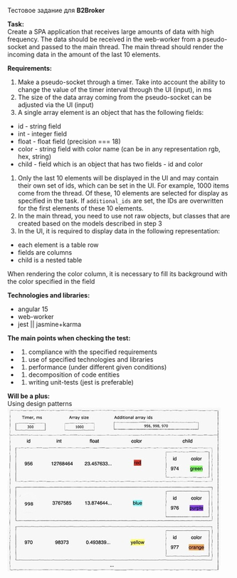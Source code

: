 Тестовое задание для **B2Broker**

**Task:**  
Create a SPA application that receives large amounts of data with high frequency. The data should be received in the web-worker from a pseudo-socket and passed to the main thread. The main thread should render the incoming data in the amount of the last 10 elements.

**Requirements:**

1.  Make a pseudo-socket through a timer. Take into account the ability to change the value of the timer interval through the UI (input), in ms
2.  The size of the data array coming from the pseudo-socket can be adjusted via the UI (input)
3.  A single array element is an object that has the following fields:

- id - string field
- int - integer field
- float - float field (precision === 18)
- color - string field with color name (can be in any representation rgb, hex, string)
- child - field which is an object that has two fields - id and color

1.  Only the last 10 elements will be displayed in the UI and may contain their own set of ids, which can be set in the UI. For example, 1000 items come from the thread. Of these, 10 elements are selected for display as specified in the task. If `additional_ids` are set, the IDs are overwritten for the first elements of these 10 elements.
2.  In the main thread, you need to use not raw objects, but classes that are created based on the models described in step 3
3.  In the UI, it is required to display data in the following representation:

- each element is a table row
- fields are columns
- child is a nested table

When rendering the color column, it is necessary to fill its background with the color specified in the field

**Technologies and libraries:**

- angular 15
- web-worker
- jest || jasmine+karma

**The main points when checking the test:**

- 1.  compliance with the specified requirements
- 1.  use of specified technologies and libraries
- 1.  performance (under different given conditions)
- 1.  decomposition of code entities
- 1.  writing unit-tests (jest is preferable)

**Will be a plus:**  
Using design patterns  
![](./src/assets/test_task.png)
